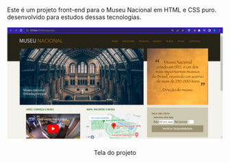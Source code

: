 Este é um projeto front-end para o Museu Nacional em HTML e CSS puro. desenvolvido para estudos dessas tecnologias.

![tela_do_projeto](Layout.png)
<p align="center">Tela do projeto</p>